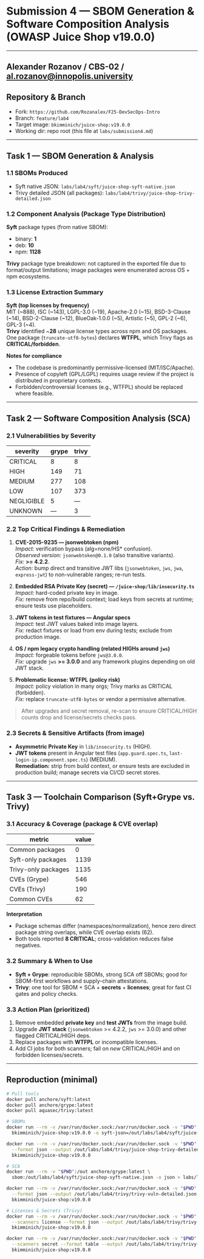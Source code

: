 # Submission 4 — SBOM Generation & Software Composition Analysis (OWASP Juice Shop v19.0.0)

---
Alexander Rozanov / CBS-02 / al.rozanov@innopolis.university
---

## Repository & Branch
- Fork: `https://github.com/Rozanalex/F25-DevSecOps-Intro`
- Branch: `feature/lab4`
- Target image: `bkimminich/juice-shop:v19.0.0`
- Working dir: repo root (this file at `labs/submission4.md`)

---

## Task 1 — SBOM Generation & Analysis

### 1.1 SBOMs Produced
- Syft native JSON: `labs/lab4/syft/juice-shop-syft-native.json`
- Trivy detailed JSON (all packages): `labs/lab4/trivy/juice-shop-trivy-detailed.json`

### 1.2 Component Analysis (Package Type Distribution)
**Syft** package types (from native SBOM):
- binary: **1**
- deb: **10**
- npm: **1128**

**Trivy** package type breakdown: not captured in the exported file due to format/output limitations; image packages were enumerated across OS + npm ecosystems.

### 1.3 License Extraction Summary
**Syft (top licenses by frequency)**  
MIT (~888), ISC (~143), LGPL-3.0 (~19), Apache-2.0 (~15), BSD-3-Clause (~14), BSD-2-Clause (~12), BlueOak-1.0.0 (~5), Artistic (~5), GPL-2 (~6), GPL-3 (~4).  
**Trivy** identified ~**28** unique license types across npm and OS packages. One package (`truncate-utf8-bytes`) declares **WTFPL**, which Trivy flags as **CRITICAL/forbidden**.

**Notes for compliance**
- The codebase is predominantly permissive-licensed (MIT/ISC/Apache).  
- Presence of copyleft (GPL/LGPL) requires usage review if the project is distributed in proprietary contexts.  
- Forbidden/controversial licenses (e.g., WTFPL) should be replaced where feasible.

---

## Task 2 — Software Composition Analysis (SCA)

### 2.1 Vulnerabilities by Severity

| severity   | grype | trivy |
|------------|-------|-------|
| CRITICAL   | 8     | 8     |
| HIGH       | 149   | 71    |
| MEDIUM     | 277   | 108   |
| LOW        | 107   | 373   |
| NEGLIGIBLE | 5     | —     |
| UNKNOWN    | —     | 3     |

### 2.2 Top Critical Findings & Remediation

1) **CVE-2015-9235 — jsonwebtoken (npm)**  
   *Impact:* verification bypass (alg=none/HS* confusion).  
   *Observed version:* `jsonwebtoken@0.1.0` (also transitive variants).  
   *Fix:* **>= 4.2.2**.  
   *Action:* bump direct and transitive JWT libs (`jsonwebtoken`, `jws`, `jwa`, `express-jwt`) to non-vulnerable ranges; re-run tests.

2) **Embedded RSA Private Key (secret) — `/juice-shop/lib/insecurity.ts`**  
   *Impact:* hard-coded private key in image.  
   *Fix:* remove from repo/build context; load keys from secrets at runtime; ensure tests use placeholders.

3) **JWT tokens in test fixtures — Angular specs**  
   *Impact:* test JWT values baked into image layers.  
   *Fix:* redact fixtures or load from env during tests; exclude from production image.

4) **OS / npm legacy crypto handling (related HIGHs around `jws`)**  
   *Impact:* forgeable tokens before `jws@3.0.0`.  
   *Fix:* upgrade `jws` **>= 3.0.0** and any framework plugins depending on old JWT stack.

5) **Problematic license: WTFPL (policy risk)**  
   *Impact:* policy violation in many orgs; Trivy marks as CRITICAL (forbidden).  
   *Fix:* replace `truncate-utf8-bytes` or vendor a permissive alternative.

> After upgrades and secret removal, re-scan to ensure CRITICAL/HIGH counts drop and license/secrets checks pass.

### 2.3 Secrets & Sensitive Artifacts (from image)
- **Asymmetric Private Key** in `lib/insecurity.ts` (HIGH).  
- **JWT tokens** present in Angular test files (`app.guard.spec.ts`, `last-login-ip.component.spec.ts`) (MEDIUM).  
**Remediation:** strip from build context, or ensure tests are excluded in production build; manage secrets via CI/CD secret stores.

---

## Task 3 — Toolchain Comparison (Syft+Grype vs. Trivy)

### 3.1 Accuracy & Coverage (package & CVE overlap)

| metric               | value |
|----------------------|-------|
| Common packages      | 0     |
| Syft-only packages   | 1139  |
| Trivy-only packages  | 1135  |
| CVEs (Grype)         | 546   |
| CVEs (Trivy)         | 190   |
| Common CVEs          | 62    |

**Interpretation**
- Package schemas differ (namespaces/normalization), hence zero direct package string overlaps, while CVE overlap exists (62).  
- Both tools reported **8 CRITICAL**; cross-validation reduces false negatives.

### 3.2 Summary & When to Use
- **Syft + Grype**: reproducible SBOMs, strong SCA off SBOMs; good for SBOM-first workflows and supply-chain attestations.  
- **Trivy**: one tool for SBOM + SCA + **secrets** + **licenses**; great for fast CI gates and policy checks.

### 3.3 Action Plan (prioritized)
1. Remove embedded **private key** and **test JWTs** from the image build.  
2. Upgrade **JWT stack** (`jsonwebtoken` >= 4.2.2, `jws` >= 3.0.0) and other flagged CRITICAL/HIGH deps.  
3. Replace packages with **WTFPL** or incompatible licenses.  
4. Add CI jobs for both scanners; fail on *new* CRITICAL/HIGH and on forbidden licenses/secrets.

---

## Reproduction (minimal)

```bash
# Pull tools
docker pull anchore/syft:latest
docker pull anchore/grype:latest
docker pull aquasec/trivy:latest

# SBOMs
docker run --rm -v /var/run/docker.sock:/var/run/docker.sock -v "$PWD":/out anchore/syft:latest \
  bkimminich/juice-shop:v19.0.0 -o syft-json=/out/labs/lab4/syft/juice-shop-syft-native.json

docker run --rm -v /var/run/docker.sock:/var/run/docker.sock -v "$PWD":/out aquasec/trivy:latest image \
  --format json --output /out/labs/lab4/trivy/juice-shop-trivy-detailed.json --list-all-pkgs \
  bkimminich/juice-shop:v19.0.0

# SCA
docker run --rm -v "$PWD":/out anchore/grype:latest \
  sbom:/out/labs/lab4/syft/juice-shop-syft-native.json -o json > labs/lab4/syft/grype-vuln-results.json

docker run --rm -v /var/run/docker.sock:/var/run/docker.sock -v "$PWD":/out aquasec/trivy:latest image \
  --format json --output /out/labs/lab4/trivy/trivy-vuln-detailed.json \
  bkimminich/juice-shop:v19.0.0

# Licenses & Secrets (Trivy)
docker run --rm -v /var/run/docker.sock:/var/run/docker.sock -v "$PWD":/out aquasec/trivy:latest image \
  --scanners license --format json --output /out/labs/lab4/trivy/trivy-licenses.json \
  bkimminich/juice-shop:v19.0.0

docker run --rm -v /var/run/docker.sock:/var/run/docker.sock -v "$PWD":/out aquasec/trivy:latest image \
  --scanners secret --format table --output /out/labs/lab4/trivy/trivy-secrets.txt \
  bkimminich/juice-shop:v19.0.0